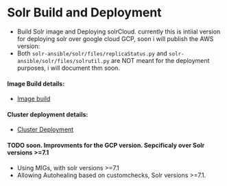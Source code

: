 # Solr Build and Deployment
* Build Solr image and Deploying solrCloud. currently this is intiial version for deploying solr over google cloud GCP, soon i will publish the AWS version:
* Both ```solr-ansible/solr/files/replicaStatus.py``` and ```solr-ansible/solr/files/solrutil.py``` are NOT meant for the deployment purposes, i will document thm soon.
#### Image Build details:
* [Image build](ImageBuild.md)

#### Cluster deployment details:
* [Cluster Deployment](SolrCluster.md)

####  TODO soon. Improvments for the GCP version. Sepcificaly over Solr versions >=7.1
* Using MIGs, with solr versions >=7.1
* Allowing Autohealing based on customchecks, Solr versions >=7.1.
